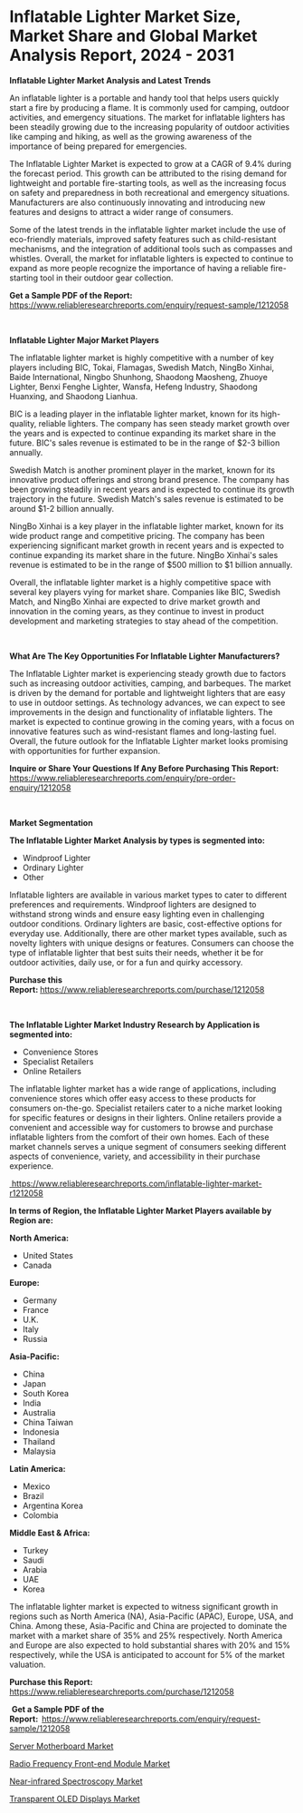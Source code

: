 <p><h1>Inflatable Lighter Market Size, Market Share and Global Market Analysis Report, 2024 - 2031</h1></p><p><strong>Inflatable Lighter Market Analysis and Latest Trends</strong></p>
<p><p>An inflatable lighter is a portable and handy tool that helps users quickly start a fire by producing a flame. It is commonly used for camping, outdoor activities, and emergency situations. The market for inflatable lighters has been steadily growing due to the increasing popularity of outdoor activities like camping and hiking, as well as the growing awareness of the importance of being prepared for emergencies.</p><p>The Inflatable Lighter Market is expected to grow at a CAGR of 9.4% during the forecast period. This growth can be attributed to the rising demand for lightweight and portable fire-starting tools, as well as the increasing focus on safety and preparedness in both recreational and emergency situations. Manufacturers are also continuously innovating and introducing new features and designs to attract a wider range of consumers.</p><p>Some of the latest trends in the inflatable lighter market include the use of eco-friendly materials, improved safety features such as child-resistant mechanisms, and the integration of additional tools such as compasses and whistles. Overall, the market for inflatable lighters is expected to continue to expand as more people recognize the importance of having a reliable fire-starting tool in their outdoor gear collection.</p></p>
<p><strong>Get a Sample PDF of the Report:&nbsp;</strong> <a href="https://www.reliableresearchreports.com/enquiry/request-sample/1212058">https://www.reliableresearchreports.com/enquiry/request-sample/1212058</a></p>
<p>&nbsp;</p>
<p><strong>Inflatable Lighter Major Market Players</strong></p>
<p><p>The inflatable lighter market is highly competitive with a number of key players including BIC, Tokai, Flamagas, Swedish Match, NingBo Xinhai, Baide International, Ningbo Shunhong, Shaodong Maosheng, Zhuoye Lighter, Benxi Fenghe Lighter, Wansfa, Hefeng Industry, Shaodong Huanxing, and Shaodong Lianhua.</p><p>BIC is a leading player in the inflatable lighter market, known for its high-quality, reliable lighters. The company has seen steady market growth over the years and is expected to continue expanding its market share in the future. BIC's sales revenue is estimated to be in the range of $2-3 billion annually.</p><p>Swedish Match is another prominent player in the market, known for its innovative product offerings and strong brand presence. The company has been growing steadily in recent years and is expected to continue its growth trajectory in the future. Swedish Match's sales revenue is estimated to be around $1-2 billion annually.</p><p>NingBo Xinhai is a key player in the inflatable lighter market, known for its wide product range and competitive pricing. The company has been experiencing significant market growth in recent years and is expected to continue expanding its market share in the future. NingBo Xinhai's sales revenue is estimated to be in the range of $500 million to $1 billion annually.</p><p>Overall, the inflatable lighter market is a highly competitive space with several key players vying for market share. Companies like BIC, Swedish Match, and NingBo Xinhai are expected to drive market growth and innovation in the coming years, as they continue to invest in product development and marketing strategies to stay ahead of the competition.</p></p>
<p>&nbsp;</p>
<p><strong>What Are The Key Opportunities For Inflatable Lighter Manufacturers?</strong></p>
<p><p>The Inflatable Lighter market is experiencing steady growth due to factors such as increasing outdoor activities, camping, and barbeques. The market is driven by the demand for portable and lightweight lighters that are easy to use in outdoor settings. As technology advances, we can expect to see improvements in the design and functionality of inflatable lighters. The market is expected to continue growing in the coming years, with a focus on innovative features such as wind-resistant flames and long-lasting fuel. Overall, the future outlook for the Inflatable Lighter market looks promising with opportunities for further expansion.</p></p>
<p><strong>Inquire or Share Your Questions If Any Before Purchasing This Report:</strong> <a href="https://www.reliableresearchreports.com/enquiry/pre-order-enquiry/1212058">https://www.reliableresearchreports.com/enquiry/pre-order-enquiry/1212058</a></p>
<p>&nbsp;</p>
<p><strong>Market Segmentation</strong></p>
<p><strong>The Inflatable Lighter Market Analysis by types is segmented into:</strong></p>
<p><ul><li>Windproof Lighter</li><li>Ordinary Lighter</li><li>Other</li></ul></p>
<p><p>Inflatable lighters are available in various market types to cater to different preferences and requirements. Windproof lighters are designed to withstand strong winds and ensure easy lighting even in challenging outdoor conditions. Ordinary lighters are basic, cost-effective options for everyday use. Additionally, there are other market types available, such as novelty lighters with unique designs or features. Consumers can choose the type of inflatable lighter that best suits their needs, whether it be for outdoor activities, daily use, or for a fun and quirky accessory.</p></p>
<p><strong>Purchase this Report:&nbsp;</strong><a href="https://www.reliableresearchreports.com/purchase/1212058">https://www.reliableresearchreports.com/purchase/1212058</a></p>
<p>&nbsp;</p>
<p><strong>The Inflatable Lighter Market Industry Research by Application is segmented into:</strong></p>
<p><ul><li>Convenience Stores</li><li>Specialist Retailers</li><li>Online Retailers</li></ul></p>
<p><p>The inflatable lighter market has a wide range of applications, including convenience stores which offer easy access to these products for consumers on-the-go. Specialist retailers cater to a niche market looking for specific features or designs in their lighters. Online retailers provide a convenient and accessible way for customers to browse and purchase inflatable lighters from the comfort of their own homes. Each of these market channels serves a unique segment of consumers seeking different aspects of convenience, variety, and accessibility in their purchase experience.</p></p>
<p><a href="https://www.reliableresearchreports.com/inflatable-lighter-market-r1212058">&nbsp;https://www.reliableresearchreports.com/inflatable-lighter-market-r1212058</a></p>
<p><strong>In terms of Region, the Inflatable Lighter Market Players available by Region are:</strong></p>
<p>
    <p> <strong> North America: </strong>
        <ul>
            <li>United States</li>
            <li>Canada</li>
        </ul>
        </p> 
    <p> <strong> Europe: </strong>
        <ul>
            <li>Germany</li>
            <li>France</li>
            <li>U.K.</li>
            <li>Italy</li>
            <li>Russia</li>
        </ul>
        </p> 
    <p> <strong> Asia-Pacific: </strong>
        <ul>
            <li>China</li>
            <li>Japan</li>
            <li>South Korea</li>
            <li>India</li>
            <li>Australia</li>
            <li>China Taiwan</li>
            <li>Indonesia</li>
            <li>Thailand</li>
            <li>Malaysia</li>
        </ul>
        </p> 
    <p> <strong> Latin America: </strong>
        <ul>
            <li>Mexico</li>
            <li>Brazil</li>
            <li>Argentina Korea</li>
            <li>Colombia</li>
        </ul>
        </p> 
    <p> <strong> Middle East & Africa: </strong>
        <ul>
            <li>Turkey</li>
            <li>Saudi</li>
            <li>Arabia</li>
            <li>UAE</li>
            <li>Korea</li>
        </ul>
    </p>
    </p>
<p><p>The inflatable lighter market is expected to witness significant growth in regions such as North America (NA), Asia-Pacific (APAC), Europe, USA, and China. Among these, Asia-Pacific and China are projected to dominate the market with a market share of 35% and 25% respectively. North America and Europe are also expected to hold substantial shares with 20% and 15% respectively, while the USA is anticipated to account for 5% of the market valuation.</p></p>
<p><strong>Purchase this Report: </strong><a href="https://www.reliableresearchreports.com/purchase/1212058">https://www.reliableresearchreports.com/purchase/1212058</a></p>
<p>&nbsp;<strong>Get a Sample PDF of the Report:&nbsp;&nbsp;</strong><a href="https://www.reliableresearchreports.com/enquiry/request-sample/1212058">https://www.reliableresearchreports.com/enquiry/request-sample/1212058</a></p>
<p><strong></strong></p>
<p><p><a href="https://medium.com/@bernadette.hunter4468/server-motherboard-market-growth-outlook-from-2024-to-2031-and-it-is-projecting-at-5-3-e43214424af3">Server Motherboard Market</a></p><p><a href="https://github.com/trackie2000/Market-Research-Report-List-1/blob/main/radio-frequency-front-end-module-market.md">Radio Frequency Front-end Module Market</a></p><p><a href="https://github.com/ferandochandle/Market-Research-Report-List-1/blob/main/near-infrared-spectroscopy-market.md">Near-infrared Spectroscopy Market</a></p><p><a href="https://medium.com/@emma.white454357/insights-into-the-transparent-oled-displays-market-market-players-market-size-geographical-6617ee0c7334">Transparent OLED Displays Market</a></p></p>